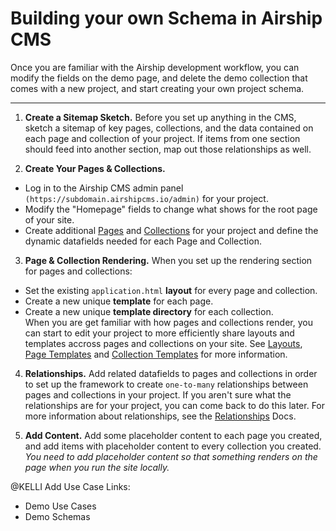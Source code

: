 
# Building your own Schema in Airship CMS
Once you are familiar with the Airship development workflow, you can modify the fields on the demo page, and delete the demo collection that comes with a new project, and start creating your own project schema.

---

1. **Create a Sitemap Sketch.** 
Before you set up anything in the CMS, sketch a sitemap of key pages, collections, and the data contained on each page and collection of your project. If items from one section should feed into another section, map out those relationships as well.

2. **Create Your Pages & Collections.** 
 - Log in to the Airship CMS admin panel `(https://subdomain.airshipcms.io/admin)` for your project.  
 - Modify the "Homepage" fields to change what shows for the root page of your site.
 - Create additional [Pages](/documentation/view/pages) and [Collections](/documentation/view/collections) for your project and define the dynamic datafields needed for each Page and Collection. 
 
3. **Page & Collection Rendering.** 
When you set up the rendering section for pages and collections:  
 - Set the existing `application.html` **layout** for every page and collection.  
 - Create a new unique **template** for each page.  
 - Create a new unique **template directory** for each collection.  
When you are get familiar with how pages and collections render, you can start to edit your project to more efficiently share layouts and templates accross pages and collections on your site. See [Layouts](/documentation/view/layouts), [Page Templates](/documentation/view/page-templates) and [Collection Templates](/documentation/view/collection-templates) for more information.
 
4. **Relationships.**
Add related datafields to pages and collections in order to set up the framework to create `one-to-many` relationships between pages and collections in your project. If you aren't sure what the relationships are for your project, you can come back to do this later. For more information about relationships, see the [Relationships](/documentation/view/relationships) Docs.

5. **Add Content.** 
Add some placeholder content to each page you created, and add items with placeholder content to every collection you created. _You need to add placeholder content so that something renders on the page when you run the site locally._

@KELLI Add Use Case Links:
- Demo Use Cases
- Demo Schemas
